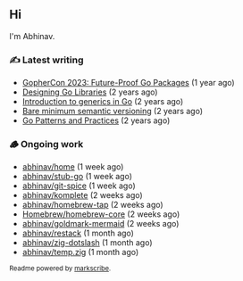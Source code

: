 ## Hi

I'm Abhinav.

### ✍️ Latest writing


- [GopherCon 2023: Future-Proof Go Packages](https://abhinavg.net/2023/09/27/future-proof-packages/) (1 year ago)
- [Designing Go Libraries](https://abhinavg.net/2022/12/06/designing-go-libraries/) (2 years ago)
- [Introduction to generics in Go](https://abhinavg.net/2022/11/23/generics-intro/) (2 years ago)
- [Bare minimum semantic versioning](https://abhinavg.net/2022/11/07/semver/) (2 years ago)
- [Go Patterns and Practices](https://abhinavg.net/2022/09/19/go-patterns-and-practices-talk/) (2 years ago)

### 🪵 Ongoing work


- [abhinav/home](https://github.com/abhinav/home) (1 week ago)
- [abhinav/stub-go](https://github.com/abhinav/stub-go) (1 week ago)
- [abhinav/git-spice](https://github.com/abhinav/git-spice) (1 week ago)
- [abhinav/komplete](https://github.com/abhinav/komplete) (2 weeks ago)
- [abhinav/homebrew-tap](https://github.com/abhinav/homebrew-tap) (2 weeks ago)
- [Homebrew/homebrew-core](https://github.com/Homebrew/homebrew-core) (2 weeks ago)
- [abhinav/goldmark-mermaid](https://github.com/abhinav/goldmark-mermaid) (2 weeks ago)
- [abhinav/restack](https://github.com/abhinav/restack) (1 month ago)
- [abhinav/zig-dotslash](https://github.com/abhinav/zig-dotslash) (1 month ago)
- [abhinav/temp.zig](https://github.com/abhinav/temp.zig) (1 month ago)

<sub>Readme powered by [markscribe](https://github.com/muesli/markscribe).</sub>
